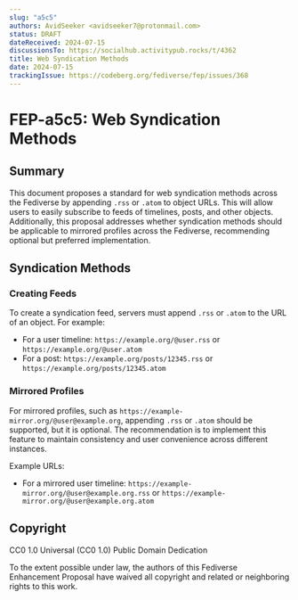 ```yaml
---
slug: "a5c5"
authors: AvidSeeker <avidseeker7@protonmail.com>
status: DRAFT
dateReceived: 2024-07-15
discussionsTo: https://socialhub.activitypub.rocks/t/4362
title: Web Syndication Methods
date: 2024-07-15
trackingIssue: https://codeberg.org/fediverse/fep/issues/368
---
```


# FEP-a5c5: Web Syndication Methods

## Summary

This document proposes a standard for web syndication methods across the
Fediverse by appending `.rss` or `.atom` to object URLs. This will allow users
to easily subscribe to feeds of timelines, posts, and other objects.
Additionally, this proposal addresses whether syndication methods should be
applicable to mirrored profiles across the Fediverse, recommending optional but
preferred implementation.

## Syndication Methods

### Creating Feeds

To create a syndication feed, servers must append `.rss` or `.atom` to the URL
of an object. For example:

- For a user timeline: `https://example.org/@user.rss` or `https://example.org/@user.atom`
- For a post: `https://example.org/posts/12345.rss` or `https://example.org/posts/12345.atom`

### Mirrored Profiles

For mirrored profiles, such as `https://example-mirror.org/@user@example.org`,
appending `.rss` or `.atom` should be supported, but it is optional. The
recommendation is to implement this feature to maintain consistency and user
convenience across different instances.

Example URLs:

- For a mirrored user timeline:
  `https://example-mirror.org/@user@example.org.rss` or
  `https://example-mirror.org/@user@example.org.atom`

## Copyright

CC0 1.0 Universal (CC0 1.0) Public Domain Dedication

To the extent possible under law, the authors of this Fediverse Enhancement
Proposal have waived all copyright and related or neighboring rights to this
work.
